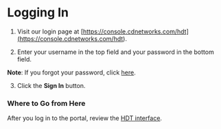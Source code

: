 # Logging In

1. Visit our login page at [https://console.cdnetworks.com/hdt](<https://console.cdnetworks.com/hdt>).

2. Enter your username in the top field and your password in the bottom field.

**Note**: If you forgot your password, click [here](</docs/portal/accessing-portal/forgot-password.md>).

3. Click the **Sign In** button.

### Where to Go from Here

After you log in to the portal, review the [HDT interface](</docs/portal/accessing-portal/navigating-ui.md>).

